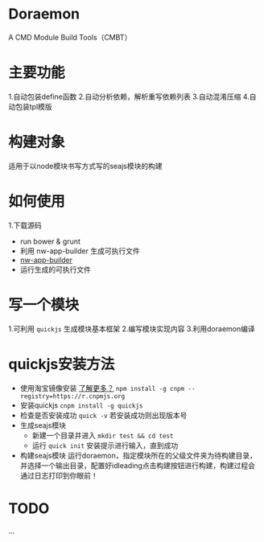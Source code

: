 # Doraemon

A CMD Module Build Tools（CMBT）

# 主要功能

1.自动包装define函数
2.自动分析依赖，解析重写依赖列表
3.自动混淆压缩
4.自动包装tpl模版

# 构建对象

适用于以node模块书写方式写的seajs模块的构建

# 如何使用
1.下载源码
- run bower & grunt
- 利用  nw-app-builder 生成可执行文件
 - [nw-app-builder](https://github.com/dreamstu/nw-app-builder.git)
- 运行生成的可执行文件


# 写一个模块

1.可利用 `quickjs` 生成模块基本框架
2.编写模块实现内容
3.利用doraemon编译

# quickjs安装方法

-  使用淘宝镜像安装 [了解更多？](http://cnpmjs.org/) `npm install -g cnpm --registry=https://r.cnpmjs.org`
-  安装quickjs `cnpm install -g quickjs`
-  检查是否安装成功 `quick -v` 若安装成功则出现版本号
- 生成seajs模块
  - 新建一个目录并进入 `mkdir test && cd test`
  - 运行 `quick init` 安装提示进行输入，直到成功
- 构建seajs模块
  运行doraemon，指定模块所在的父级文件夹为待构建目录，并选择一个输出目录，配置好idleading点击构建按钮进行构建，构建过程会通过日志打印到你眼前！

# TODO
  ...
